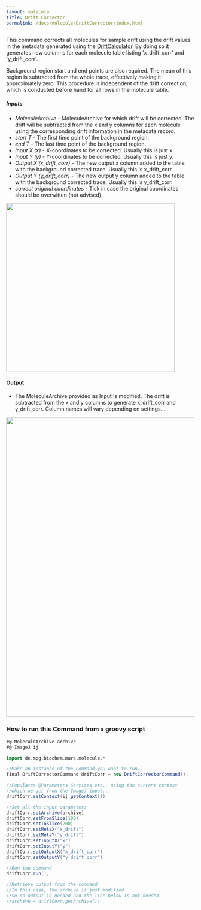 ```yaml
---
layout: molecule
title: Drift Corrector
permalink: /docs/molecule/DriftCorrector/index.html
---
```

This command corrects all molecules for sample drift using the drift values in the metadata generated using the [DriftCalculator](../DriftCalculator). By doing so it generates new columns for each molecule table listing 'x_drift_corr' and 'y_drift_corr'.

Background region start and end points are also required. The mean of this region is subtracted from the whole trace, effectively making it approximately zero. This procedure is independent of the drift correction, which is conducted before hand for all rows in the molecule table.


##### Inputs

* *MoleculeArchive* - MoleculeArchive for which drift will be corrected. The drift will be subtracted from the x and y columns for each molecule using the corresponding drift information in the metadata record.
* *start T* - The first time point of the background region.
* *end T* - The last time point of the background region.
* *Input X (x)* - X-coordinates to be corrected. Usually this is just x.
* *Input Y (y)* - Y-coordinates to be corrected. Usually this is just y.
* *Output X (x_drift_corr)* - The new output x column added to the table with the background corrected trace. Usually this is x_drift_corr.
* *Output Y (y_drift_corr)* - The new output y column added to the table with the background corrected trace. Usually this is y_drift_corr.
* *correct original coordinates* - Tick in case the original coordinates should be overwitten (not advised).

<img align='center' src='{{site.baseurl}}/docs/molecule/img/Drift Corrector.png' width='450' />

#### Output

* The MoleculeArchive provided as Input is modified. The drift is subtracted from the x and y columns to generate x_drift_corr and y_drift_corr. Column names will vary depending on settings...

<img align='center' src='{{site.baseurl}}/docs/molecule/img/img5' width='800' />

### How to run this Command from a groovy script

```groovy
#@ MoleculeArchive archive
#@ ImageJ ij

import de.mpg.biochem.mars.molecule.*

//Make an instance of the Command you want to run...
final DriftCorrectorCommand driftCorr = new DriftCorrectorCommand();

//Populates @Parameters Services etc.. using the current context
//which we get from the ImageJ input...
driftCorr.setContext(ij.getContext())

//Set all the input parameters
driftCorr.setArchive(archive)
driftCorr.setFromSlice(100)
driftCorr.setToSlice(200)
driftCorr.setMetaX("x_drift")
driftCorr.setMetaY("y_drift")
driftCorr.setInputX("x")
driftCorr.setInputY("y")
driftCorr.setOutputX("x_drift_corr")
driftCorr.setOutputY("y_drift_corr")

//Run the Command
driftCorr.run();

//Retrieve output from the command
//In this case, the archive is just modified
//so no output is needed and the line below is not needed
//archive = driftCorr.getArchive();
```
